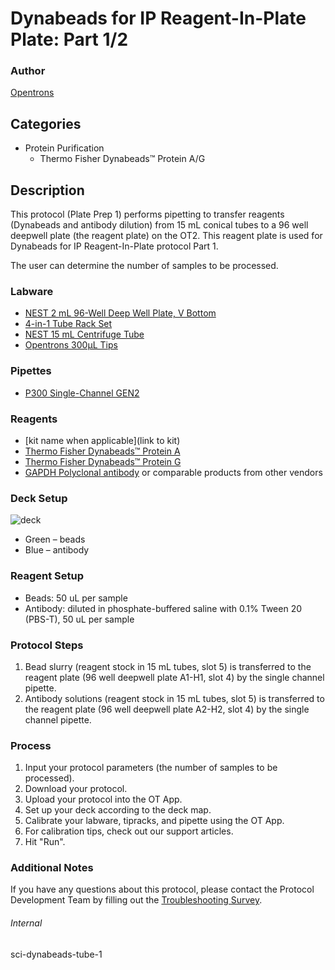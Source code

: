 # Dynabeads for IP Reagent-In-Plate Plate: Part 1/2

### Author
[Opentrons](https://opentrons.com/)

## Categories
* Protein Purification
	* Thermo Fisher Dynabeads™ Protein A/G

## Description
This protocol (Plate Prep 1) performs pipetting to transfer reagents (Dynabeads and antibody dilution) from 15 mL conical tubes to a 96 well deepwell plate (the reagent plate) on the OT2. This reagent plate is used for Dynabeads for IP Reagent-In-Plate protocol Part 1.

The user can determine the number of samples to be processed.

### Labware
* [NEST 2 mL 96-Well Deep Well Plate, V Bottom](https://shop.opentrons.com/nest-2-ml-96-well-deep-well-plate-v-bottom/)
* [4-in-1 Tube Rack Set](https://shop.opentrons.com/4-in-1-tube-rack-set/)
* [NEST 15 mL Centrifuge Tube](https://shop.opentrons.com/nest-15-ml-centrifuge-tube/)
* [Opentrons 300µL Tips](https://shop.opentrons.com/opentrons-300ul-tips-1000-refills/)

### Pipettes
* [P300 Single-Channel GEN2](https://opentrons.com/pipettes/)

### Reagents
* [kit name when applicable](link to kit)
* [Thermo Fisher Dynabeads™ Protein A](https://www.thermofisher.com/order/catalog/product/10002D)
* [Thermo Fisher Dynabeads™ Protein G](https://www.thermofisher.com/order/catalog/product/10004D)
* [GAPDH Polyclonal antibody](https://www.ptglab.com/products/GAPDH-Antibody-10494-1-AP.htm) or comparable products from other vendors

### Deck Setup
![deck](https://opentrons-protocol-library-website.s3.amazonaws.com/custom-README-images/sci-dynabeads-tube-1/Screen+Shot+2022-03-29+at+4.30.28+PM.png)  
* Green – beads
* Blue – antibody

### Reagent Setup
* Beads: 50 uL per sample  
* Antibody: diluted in phosphate-buffered saline with 0.1% Tween 20 (PBS-T), 50 uL per sample

### Protocol Steps
1. Bead slurry (reagent stock in 15 mL tubes, slot 5) is transferred to the reagent plate (96 well deepwell plate A1-H1, slot 4) by the single channel pipette.
2. Antibody solutions (reagent stock in 15 mL tubes, slot 5) is transferred to the reagent plate (96 well deepwell plate A2-H2, slot 4) by the single channel pipette.

### Process
1. Input your protocol parameters (the number of samples to be processed).
2. Download your protocol.
3. Upload your protocol into the OT App.
4. Set up your deck according to the deck map.
5. Calibrate your labware, tipracks, and pipette using the OT App.
6. For calibration tips, check out our support articles.
7. Hit "Run".

### Additional Notes
If you have any questions about this protocol, please contact the Protocol Development Team by filling out the [Troubleshooting Survey](https://protocol-troubleshooting.paperform.co/).

###### Internal
sci-dynabeads-tube-1
